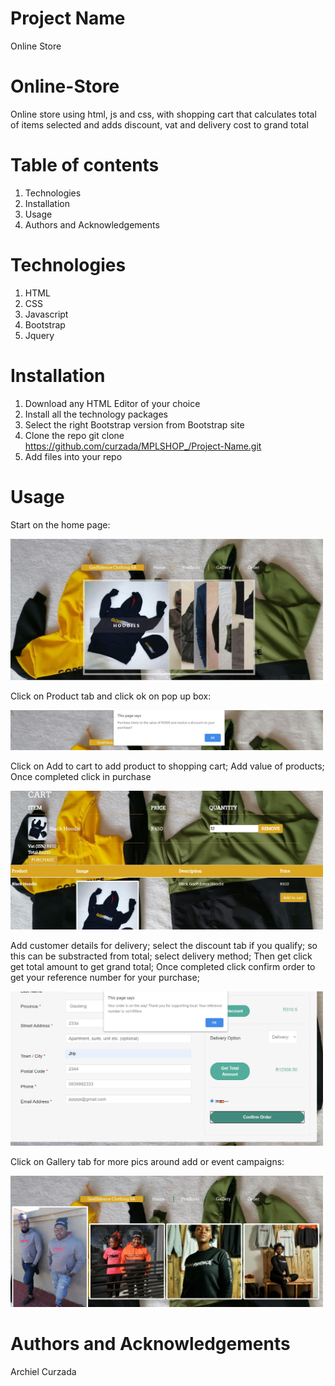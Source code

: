 # Project Name
Online Store

# Online-Store
Online store using html, js and css, with shopping cart that calculates total of items selected and adds discount, vat and delivery cost to grand total

# Table of contents
1. Technologies
2. Installation
3. Usage
4. Authors and Acknowledgements

# Technologies
1. HTML
2. CSS
3. Javascript
4. Bootstrap
5. Jquery

# Installation
1. Download any HTML Editor of your choice
2. Install all the technology packages
2. Select the right Bootstrap version from Bootstrap site
3. Clone the repo
git clone https://github.com/curzada/MPLSHOP_/Project-Name.git
4. Add files into your repo


# Usage

Start on the home page: 
<p align="left">
  <img src= "https://github.com/NTG841013/Online-Store/blob/master/images/image1.JPG" width ="500">
 </p>
 Click on Product tab and click ok on pop up box: 
<p align="left">
  <img src= "https://github.com/NTG841013/Online-Store/blob/master/images/image2.JPG" width ="500">
 </p>
  Click on Add to cart to add product to shopping cart;
  Add value of products;
  Once completed click in purchase
<p align="left">
  <img src= "https://github.com/NTG841013/Online-Store/blob/master/images/image3.JPG" width ="500">
 </p>
  Add customer details for delivery;
  select the discount tab if you qualify; 
  so this can be substracted from total; 
  select delivery method;
  Then get click get total amount to get grand total;
  Once completed click confirm order to get your reference number for your purchase;
<p align="left">
  <img src= "https://github.com/NTG841013/Online-Store/blob/master/images/image4.JPG" width ="500">
 </p>
  Click on Gallery tab for more pics around add or event campaigns: 
<p align="left">
  <img src= "https://github.com/NTG841013/Online-Store/blob/master/images/image5.JPG" width ="500">
 </p>
 
 
# Authors and Acknowledgements
Archiel Curzada




